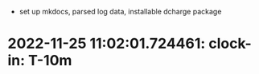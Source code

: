 * set up mkdocs, parsed log data, installable dcharge package

# 2022-11-25 11:02:01.724461: clock-in: T-10m 

